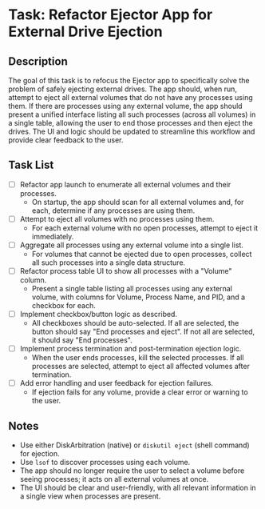 # Task: Refactor Ejector App for External Drive Ejection

## Description

The goal of this task is to refocus the Ejector app to specifically solve the problem of safely ejecting external drives. The app should, when run, attempt to eject all external volumes that do not have any processes using them. If there are processes using any external volume, the app should present a unified interface listing all such processes (across all volumes) in a single table, allowing the user to end those processes and then eject the drives. The UI and logic should be updated to streamline this workflow and provide clear feedback to the user.

## Task List

- [ ] Refactor app launch to enumerate all external volumes and their processes.
  - On startup, the app should scan for all external volumes and, for each, determine if any processes are using them.
- [ ] Attempt to eject all volumes with no processes using them.
  - For each external volume with no open processes, attempt to eject it immediately.
- [ ] Aggregate all processes using any external volume into a single list.
  - For volumes that cannot be ejected due to open processes, collect all such processes into a single data structure.
- [ ] Refactor process table UI to show all processes with a "Volume" column.
  - Present a single table listing all processes using any external volume, with columns for Volume, Process Name, and PID, and a checkbox for each.
- [ ] Implement checkbox/button logic as described.
  - All checkboxes should be auto-selected. If all are selected, the button should say "End processes and eject". If not all are selected, it should say "End processes".
- [ ] Implement process termination and post-termination ejection logic.
  - When the user ends processes, kill the selected processes. If all processes are selected, attempt to eject all affected volumes after termination.
- [ ] Add error handling and user feedback for ejection failures.
  - If ejection fails for any volume, provide a clear error or warning to the user.

## Notes

- Use either DiskArbitration (native) or `diskutil eject` (shell command) for ejection.
- Use `lsof` to discover processes using each volume.
- The app should no longer require the user to select a volume before seeing processes; it acts on all external volumes at once.
- The UI should be clear and user-friendly, with all relevant information in a single view when processes are present.
